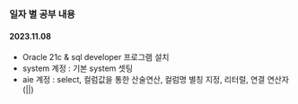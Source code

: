 ### 일자 별 공부 내용

#### 2023.11.08
   -  Oracle 21c & sql developer 프로그램 설치
   -  system 계정 : 기본 system 셋팅
   -  aie 계정 : select, 컬럼값을 통한 산술연산, 컬럼명 별칭 지정, 리터럴, 연결 연산자(||)
